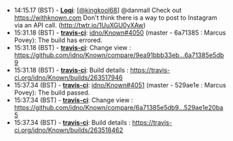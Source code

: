 * <a id="14:15.17">14:15.17 (BST)</a> - __[Loqi](https://github.com/Loqi)__: [<a href="https://twitter.com/kingkool68">@kingkool68</a>] @danmall Check out https://withknown.com Don't think there is a way to post to Instagram via an API call. (http://twtr.io/1UuXGU0yXAw)
* <a id="15:31.18">15:31.18 (BST)</a> - __[travis-ci](https://github.com/travis-ci)__: <a href="https://github.com/idno/Known/issues/4050">idno/Known#4050</a> (master - 6a71385 : Marcus Povey): The build has errored.
* <a id="15:31.18">15:31.18 (BST)</a> - __[travis-ci](https://github.com/travis-ci)__: Change view : https://github.com/idno/Known/compare/9ea91bbb33eb...6a71385e5db9
* <a id="15:31.18">15:31.18 (BST)</a> - __[travis-ci](https://github.com/travis-ci)__: Build details : https://travis-ci.org/idno/Known/builds/263517946
* <a id="15:37.34">15:37.34 (BST)</a> - __[travis-ci](https://github.com/travis-ci)__: <a href="https://github.com/idno/Known/issues/4051">idno/Known#4051</a> (master - 529ae1e : Marcus Povey): The build passed.
* <a id="15:37.34">15:37.34 (BST)</a> - __[travis-ci](https://github.com/travis-ci)__: Change view : https://github.com/idno/Known/compare/6a71385e5db9...529ae1e20ba5
* <a id="15:37.34">15:37.34 (BST)</a> - __[travis-ci](https://github.com/travis-ci)__: Build details : https://travis-ci.org/idno/Known/builds/263518462
